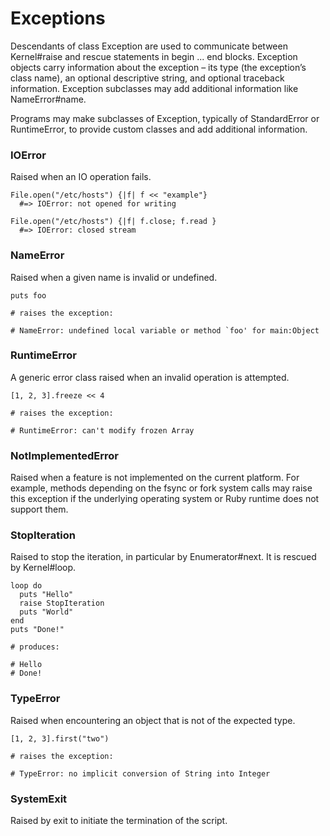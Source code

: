 # Exceptions

Descendants of class Exception are used to communicate between Kernel#raise and rescue statements in begin ... end blocks. Exception objects carry information about the exception – its type (the exception’s class name), an optional descriptive string, and optional traceback information. Exception subclasses may add additional information like NameError#name.

Programs may make subclasses of Exception, typically of StandardError or RuntimeError, to provide custom classes and add additional information. 

### IOError 
Raised when an IO operation fails.
```
File.open("/etc/hosts") {|f| f << "example"}
  #=> IOError: not opened for writing

File.open("/etc/hosts") {|f| f.close; f.read }
  #=> IOError: closed stream
```

### NameError 
Raised when a given name is invalid or undefined.
```
puts foo

# raises the exception:

# NameError: undefined local variable or method `foo' for main:Object
```

### RuntimeError 
A generic error class raised when an invalid operation is attempted.
```
[1, 2, 3].freeze << 4

# raises the exception:

# RuntimeError: can't modify frozen Array
```

### NotImplementedError 
Raised when a feature is not implemented on the current platform. For example, methods depending on the fsync or fork system calls may raise this exception if the underlying operating system or Ruby runtime does not support them.


### StopIteration 
Raised to stop the iteration, in particular by Enumerator#next. It is rescued by Kernel#loop.
```
loop do
  puts "Hello"
  raise StopIteration
  puts "World"
end
puts "Done!"

# produces:

# Hello
# Done!
```

### TypeError 
Raised when encountering an object that is not of the expected type.
```
[1, 2, 3].first("two")

# raises the exception:

# TypeError: no implicit conversion of String into Integer
```

### SystemExit 
Raised by exit to initiate the termination of the script.
